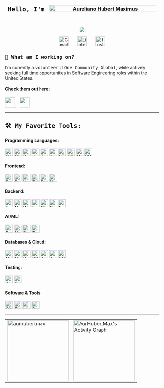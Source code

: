 

<h3 align="center">
  <span style="font-size: 20px; font-family: 'Source Code Pro', monospace;">Hello, I'm&#8287</span> 
<!--   <span style="font-size: 20px; font-family: 'Source Code Pro', monospace; color: ffa424; font-weight: normal;">Aureliano Hubert Maximus</span> -->
  <img height="20px" width="350px" alt="Aureliano Hubert Maximus" title="Aureliano Hubert Maximus" src="https://imgur.com/PHwhphQ.png"/>

</h3>
<br/>


<p align="center">
  <a href="https://github.com/DenverCoder1/readme-typing-svg">
    <img src="https://readme-typing-svg.demolab.com/?lines=Full-Stack%20Web%20Developer;2024%20KU%20Graduate;Seeking%20Full%20Time%20Opportunities&font=Source%20Code%20Pro&center=true&width=440&height=45&color=ffff&vCenter=true&pause=1000&size=22" /></a>
</p>

<p align="center">
  <a href="mailto:ahubertmax@gmail.com"><img height="32px" width="32px" alt="Gmail" title="Gmail" src="https://imgur.com/8EKNbBR.png" /></a>
  &#8287;&#8287;&#8287;&#8287;&#8287;
  <a href="https://www.linkedin.com/in/jonah-lawrence/"><img height="32px" width="32px" alt="LinkedIn" title="LinkedIn" src="https://imgur.com/sUC8p3j.png"/></a>
  &#8287;&#8287;&#8287;&#8287;&#8287;
  <a href="https://www.instagram.com/hubert_maximus/"><img height="32px" width="32px" alt="Instagram" title="Instagram" src="https://imgur.com/fYLq4kn.png"/></a>
</p>

<h3 align="left" style="font-family: 'Source Code Pro', monospace; ">🏢&nbsp;What am I working on?</h3>

<p align="left">I’m currently a <kbd>volunteer</kbd> at <kbd>One Community Global</kbd>, while actively seeking full time opportunities in Software Engineering roles within the United States. </p>
<h4>Check them out here: </h4>
<p align="left">
    <a href="https://onecommunityglobal.org/" target="blank">
    <img src="https://imgur.com/GfGivSL.png" height="32px" width="32px">
    </a>
    &#8287;&#8287;
    <a href="https://github.com/OneCommunityGlobal" target="blank">
        <img src="https://imgur.com/hIFwnNe.png" height="32px" width="32px">
    </a>
</p>

<hr />
  
<h3 style="font-family: 'Source Code Pro', monospace; font-size: 20px">🛠️ My Favorite Tools:</h3> 


<h4>Programming Languages:</h4>
<p align="left">
  <img alt="C++" src="https://custom-icon-badges.demolab.com/badge/C++-9C033A.svg?logo=cpp2&logoColor=white" style="height: 25">
  <img alt="C#" src="https://custom-icon-badges.demolab.com/badge/C%23-68217A.svg?logo=cs2&logoColor=white" style="height: 25">
  <img alt="Python" src="https://img.shields.io/badge/Python-14354C.svg?logo=python&logoColor=white" style="height: 25">
  <img alt="JavaScript" src="https://img.shields.io/badge/JavaScript-F7DF1E.svg?logo=javascript&logoColor=white&color=yellow" style="height: 25">
  <img alt="TypeScript" src="https://img.shields.io/badge/TypeScript-007ACC.svg?logo=typescript&logoColor=white" style="height: 25">
  <img alt="Java" src="https://custom-icon-badges.demolab.com/badge/Java-007396.svg?logo=java&logoColor=white" style="height: 25">
  <img alt="HTML" src="https://img.shields.io/badge/HTML-E34F26.svg?logo=html5&logoColor=white" style="height: 25">
  <img alt="CSS" src="https://img.shields.io/badge/CSS-1572B6.svg?logo=css3&logoColor=white" style="height: 25">
  <img alt="Markdown" src="https://img.shields.io/badge/Markdown-000000.svg?logo=markdown&logoColor=white" style="height: 25">
  <img alt="SQL" src="https://custom-icon-badges.demolab.com/badge/SQL-025E8C.svg?logo=database&logoColor=white" style="height: 25">
</p>

<h4>Frontend:</h4>
<p align="left">
  <img alt="React" src="https://img.shields.io/badge/React-20232a.svg?logo=react&logoColor=%2361DAFB" style="height: 25">
  <img alt="Bootstrap" src="https://img.shields.io/badge/Bootstrap-7952B3.svg?logo=bootstrap&logoColor=white" style="height: 25">
  <img alt="Vercel" src="https://img.shields.io/badge/Vercel-000000.svg?logo=vercel&logoColor=white" style="height: 25">
  <img alt="Tailwind" src="https://img.shields.io/badge/TailwindCSS-06B6D4.svg?logo=TailwindCSS&logoColor=white" style="height: 25">
  <img alt="ReactNative" src="https://img.shields.io/badge/React Native-8A2BE2.svg?logo=React&logoColor=white" style="height: 25">
  <img alt="Nextjs" src="https://img.shields.io/badge/Next-000000.svg?logo=next.js&logoColor=white" style="height: 25">
</p>

<h4>Backend:</h4>
<p align="left">
  <img alt="Express.js" src="https://img.shields.io/badge/Express.js-404d59.svg?logo=express&logoColor=white" style="height: 25">
  <img alt="Node.js" src="https://img.shields.io/badge/Node.js-43853D.svg?logo=node.js&logoColor=white" style="height: 25">
  <img alt="WPF (.Net)" src="https://img.shields.io/badge/WPF-5C2D91?logo=dotnet&logoColor=white" style="height: 25">
  <img alt="FastAPI" src="https://img.shields.io/badge/FastAPI-009688?logo=fastapi&logoColor=white" style="height: 25">
  <img alt="Django" src="https://img.shields.io/badge/Django-092E20?logo=django&logoColor=white" style="height: 25">
  <img alt="Python" src="https://img.shields.io/badge/Python-14354C.svg?logo=python&logoColor=white" style="height: 25">
  <img alt="RabbitMQ" src="https://img.shields.io/badge/RabbitMQ-FF6600.svg?logo=RabbitMQ&logoColor=white" style="height: 25">
</p>

<h4>AI/ML:</h4>
<p align="left">
  <img alt="Pandas" src="https://img.shields.io/badge/Pandas-150458.svg?logo=pandas&logoColor=white" style="height: 25">
  <img alt="Numpy" src="https://img.shields.io/badge/Numpy-013243.svg?logo=numpy&logoColor=white" style="height: 25">
  <img alt="PyTorch" src="https://img.shields.io/badge/PyTorch-EE4C2C.svg?logo=pytorch&logoColor=white" style="height: 25">
  <img alt="Tensorflow" src="https://img.shields.io/badge/Tensorflow-FF6F00.svg?logo=tensorflow&logoColor=white" style="height: 25">
</p>

<h4>Databases & Cloud:</h4>
<p align="left">
  <img alt="MongoDB" src="https://img.shields.io/badge/MongoDB-47A248.svg?logo=mongodb&logoColor=white" style="height: 25">
  <img alt="MySQL" src="https://img.shields.io/badge/MySQL-4479A1.svg?logo=MySQL&logoColor=white" style="height: 25">
  <img alt="PostgreSQL" src="https://img.shields.io/badge/PostgreSQL-336791.svg?logo=PostgreSQL&logoColor=white" style="height: 25">
  <img alt="SQLite" src="https://img.shields.io/badge/SQLite-003B57.svg?logo=SQLite&logoColor=white" style="height: 25">
  <img alt="AWS" src="https://img.shields.io/badge/AWS-FF9900.svg?logo=amazonwebservices&logoColor=white" style="height: 25">
  <img alt="Azure" src="https://img.shields.io/badge/Azure-0078D4.svg?logo=azureblob&logoColor=white" style="height: 25">
  <img alt="GCP" src="https://img.shields.io/badge/GCP-4285F4.svg?logo=googlecloud&logoColor=white" style="height: 25">
</p>


<h4>Testing:</h4>
<p align="left">
  <img alt="Jest" src="https://img.shields.io/badge/Jest-C21325.svg?logo=Jest&logoColor=white" style="height: 25">
  <img alt="Selenium" src="https://img.shields.io/badge/Selenium-43B02A.svg?logo=Selenium&logoColor=white" style="height: 25">
</p>

<h4>Software & Tools:</h4>
<p align="left">
  <img alt="Git" src="https://img.shields.io/badge/Git-F05032.svg?logo=Git&logoColor=white" style="height: 25">
  <img alt="Figma" src="https://img.shields.io/badge/Figma-F24E1E.svg?logo=figma&logoColor=white" style="height: 25">
  <img alt="Linux" src="https://img.shields.io/badge/Linux-FCC624.svg?logo=linux&logoColor=white" style="height: 25">
  <img alt="Postman" src="https://img.shields.io/badge/Postman-FF6C37.svg?logo=postman&logoColor=white" style="height: 25">
</p>

<hr />
<table border="none" style="border-collapse: collapse; border: none;">
  <tr>
    <td style="border: none;">
      <img align="center" src="https://github-readme-streak-stats.herokuapp.com/?user=aurhubertmax&" alt="aurhubertmax" height="200" />
    </td>
    <td style="border: none;">
      <a href="https://github.com/ashutosh00710/github-readme-activity-graph">
        <img alt="AurHubertMax's Activity Graph" src="https://github-readme-activity-graph.vercel.app/graph/?username=AurHubertMax&theme=react&from=2025-02-30" height="200" />
      </a>
    </td>
  </tr>
</table>


